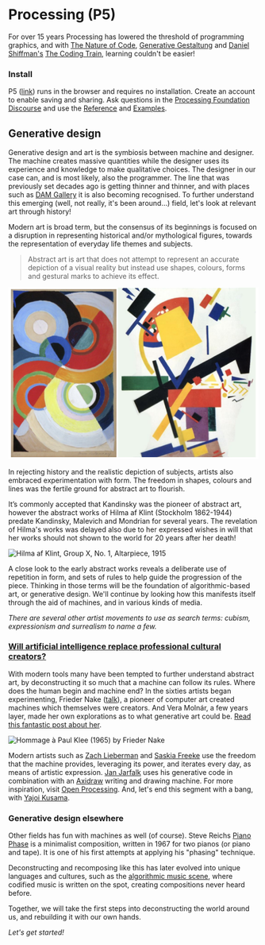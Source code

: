 # Processing \(P5\)

For over 15 years Processing has lowered the threshold of programming graphics, and with [The Nature of Code](http://natureofcode.com/), [Generative Gestaltung](http://www.generative-gestaltung.de/2/) and [Daniel Shiffman's](https://shiffman.net/) [The Coding Train](https://www.youtube.com/user/shiffman/videos), learning couldn't be easier!

### Install

P5 \([link](https://editor.p5js.org/)\) runs in the browser and requires no installation. Create an account to enable saving and sharing. Ask questions in the [Processing Foundation Discourse](https://discourse.processing.org/) and use the [Reference](https://p5js.org/reference/) and [Examples](https://p5js.org/examples/).

## Generative design

Generative design and art is the symbiosis between machine and designer. The machine creates massive quantities while the designer uses its experience and knowledge to make qualitative choices. The designer in our case can, and is most likely, also the programmer. The line that was previously set decades ago is getting thinner and thinner, and with places such as [DAM Gallery](https://dam-gallery.de/) it is also becoming recognised. To further understand this emerging \(well, not really, it's been around…\) field, let's look at relevant art through history!

Modern art is broad term, but the consensus of its beginnings is focused on a disruption in representing historical and/or mythological figures, towards the representation of everyday life themes and subjects. 

> Abstract art is art that does not attempt to represent an accurate depiction of a visual reality but instead use shapes, colours, forms and gestural marks to achieve its effect.

![Sonia Delaunay-Terk and Kazemir Malevich](../../../.gitbook/assets/screenshot-2019-09-22-at-22.20.47.png)

In rejecting history and the realistic depiction of subjects, artists also embraced experimentation with form. The freedom in shapes, colours and lines was the fertile ground for abstract art to flourish.

It’s commonly accepted that Kandinsky was the pioneer of abstract art, however the abstract works of Hilma af Klint \(Stockholm 1862-1944\) predate Kandinsky, Malevich and Mondrian for several years. The revelation of Hilma's works was delayed also due to her expressed wishes in will that her works should not shown to the world for 20 years after her death!

![Hilma af Klint, Group X, No. 1, Altarpiece, 1915](https://www.theparisreview.org/blog/wp-content/uploads/2018/10/gen-press_hilmaafklint_groupxno.1.jpg)

A close look to the early abstract works reveals a deliberate use of repetition in form, and sets of rules to help guide the progression of the piece. Thinking in those terms will be the foundation of algorithmic-based art, or generative design. We'll continue by looking how this manifests itself through the aid of machines, and in various kinds of media.

_There are several other artist movements to use as search terms: cubism, expressionism and surrealism to name a few._

### [Will artificial intelligence replace professional cultural creators?](https://strelkamag.com/en/article/lev-manovich-ai-aesthetics)

With modern tools many have been tempted to further understand abstract art, by deconstructing it so much that a machine can follow its rules. Where does the human begin and machine end? In the sixties artists began experimenting, Frieder Nake \([talk](https://www.youtube.com/watch?v=x-qAPvYdXgM)\), a pioneer of computer art created machines which themselves were creators. And Vera Molnár, a few years layer, made her own explorations as to what generative art could be. [Read this fantastic post about her](https://medium.com/@xuetingzhang313/re-code-vera-moln%C3%A1rs-interruptions-b6dc9765eae5).

![Hommage &#xE0; Paul Klee \(1965\) by Frieder Nake](https://storage.strelka.com/i/acc35992-8b7d-437d-bc49-91e514ca32ee/w/840)

Modern artists such as [Zach Lieberman](https://www.instagram.com/zach.lieberman/) and [Saskia Freeke](https://www.instagram.com/sasj_nl/) use the freedom that the machine provides, leveraging its power, and iterates every day, as means of artistic expression. [Jan Jarfalk](https://www.instagram.com/janjarfalk/) uses his generative code in combination with an [Axidraw](https://axidraw.com/) writing and drawing machine. For more inspiration, visit [Open Processing](https://www.openprocessing.org/). And, let's end this segment with a bang, with [Yajoi Kusama](https://www.artnews.com/wp-content/uploads/2019/01/kusama-portrait4.jpg).

### Generative design elsewhere

Other fields has fun with machines as well \(of course\). Steve Reichs [Piano Phase](https://www.youtube.com/watch?v=gobDFubBiRg) is a minimalist composition, written in 1967 for two pianos \(or piano and tape\). It is one of his first attempts at applying his "phasing" technique.

Deconstructing and recomposing like this has later evolved into unique languages and cultures, such as the [algorithmic music scene](https://youtu.be/CSQ8npnlk0I), where codified music is written on the spot, creating compositions never heard before.

Together, we will take the first steps into deconstructing the world around us, and rebuilding it with our own hands.

_Let's get started!_

